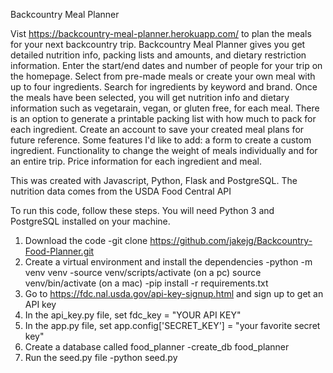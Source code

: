Backcountry Meal Planner

Vist https://backcountry-meal-planner.herokuapp.com/ to plan the meals for your next backcountry trip.
Backcountry Meal Planner gives you get detailed nutrition info, packing lists and amounts, and dietary restriction information.
Enter the start/end dates and number of people for your trip on the homepage. Select from pre-made meals or create your own meal with up to four ingredients. Search for ingredients by keyword and brand. Once the meals have been selected, you will get nutrition info and dietary information such as vegetarain, vegan, or gluten free, for each meal. There is an option to generate a printable packing list with how much to pack for each ingredient. Create an account to save your created meal plans for future reference. Some features I'd like to add: a form to create a custom ingredient. Functionality to change the weight of meals individually and for an entire trip. Price information for each ingredient and meal.

This was created with Javascript, Python, Flask and PostgreSQL. The nutrition data comes from the USDA Food Central API

To run this code, follow these steps.
You will need Python 3 and PostgreSQL installed on your machine.
1. Download the code
    -git clone https://github.com/jakejg/Backcountry-Food-Planner.git 
2. Create a virtual environment and install the dependencies
    -python -m venv venv
    -source venv/scripts/activate (on a pc) source venv/bin/activate (on a mac)
    -pip install -r requirements.txt
3. Go to https://fdc.nal.usda.gov/api-key-signup.html and sign up to get an API key
4. In the api_key.py file, set fdc_key = "YOUR API KEY"
5. In the app.py file, set app.config['SECRET_KEY'] = "your favorite secret key"
6. Create a database called food_planner
    -create_db food_planner
7. Run the seed.py file
    -python seed.py



